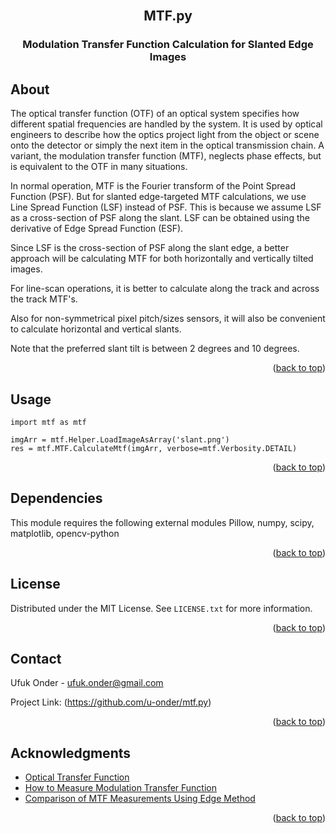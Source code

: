 <div id="top"></div>
<!-- PROJECT LOGO -->
<br />
<div align="center">
  <h2 align="center">MTF.py</h2>
  <h3 align="center">Modulation Transfer Function Calculation for Slanted Edge Images</h3>
</div>

<!-- ABOUT -->
## About

The optical transfer function (OTF) of an optical system specifies 
how different spatial frequencies are handled by the system. 
It is used by optical engineers to describe how the optics project 
light from the object or scene onto the detector or simply the next item 
in the optical transmission chain. 
A variant, the modulation transfer function (MTF), neglects phase effects, 
but is equivalent to the OTF in many situations.

In normal operation, MTF is the Fourier transform of the Point Spread Function (PSF).
But for slanted edge-targeted MTF calculations, we use Line Spread Function (LSF)
instead of PSF. This is because we assume LSF as a cross-section of PSF along the slant.
LSF can be obtained using the derivative of Edge Spread Function (ESF).

Since LSF is the cross-section of PSF along the slant edge, a better approach will be 
calculating MTF for both horizontally and vertically tilted images.

For line-scan operations, it is better to calculate along the track and 
across the track MTF's.

Also for non-symmetrical pixel pitch/sizes sensors, it will also be convenient
to calculate horizontal and vertical slants.

Note that the preferred slant tilt is between 2 degrees and 10 degrees.

<p align="right">(<a href="#top">back to top</a>)</p>

<!-- USAGE -->
## Usage
```
import mtf as mtf

imgArr = mtf.Helper.LoadImageAsArray('slant.png')
res = mtf.MTF.CalculateMtf(imgArr, verbose=mtf.Verbosity.DETAIL)
```
<p align="right">(<a href="#top">back to top</a>)</p>

<!-- DEPENDENCIES -->
## Dependencies

This module requires the following external modules
    Pillow, numpy, scipy, matplotlib, opencv-python

<p align="right">(<a href="#top">back to top</a>)</p>

<!-- LICENSE -->
## License

Distributed under the MIT License. See `LICENSE.txt` for more information.

<p align="right">(<a href="#top">back to top</a>)</p>

<!-- CONTACT -->
## Contact

Ufuk Onder - ufuk.onder@gmail.com

Project Link: (https://github.com/u-onder/mtf.py)

<p align="right">(<a href="#top">back to top</a>)</p>

<!-- ACKNOWLEDGMENTS -->
## Acknowledgments

* [Optical Transfer Function](https://en.wikipedia.org/wiki/Optical_transfer_function)
* [How to Measure Modulation Transfer Function](https://harvestimaging.com/blog/?p=1328)
* [Comparison of MTF Measurements Using Edge Method](https://hal.archives-ouvertes.fr/hal-02055611/document)

<p align="right">(<a href="#top">back to top</a>)</p>
